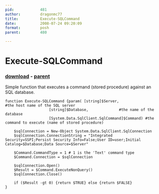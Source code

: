 ```yaml
---
pid:            481
author:         dragonmc77
title:          Execute-SQLCommand
date:           2008-07-24 09:20:09
format:         posh
parent:         480

---
```


# Execute-SQLCommand

### [download](//scripts/481.ps1) - [parent](//scripts/480.md)

Simple function that executes a command (stored procedure) against an SQL database.

```posh
function Execute-SQLCommand {param(	[string]$Server,				#the host name of the SQL server
					[string]$Database,				#the name of the database
					[System.Data.SqlClient.SqlCommand]$Command)	#the command to execute (name of stored procedure)

	$sqlConnection = New-Object System.Data.SqlClient.SqlConnection
	$sqlConnection.ConnectionString = "Integrated Security=SSPI;Persist Security Info=False;User ID=user;Initial Catalog=$Database;Data Source=$Server"
	
	$Command.CommandType = 1 # 1 is the 'Text' command type
	$Command.Connection = $sqlConnection
	
	$sqlConnection.Open()
	$Result = $Command.ExecuteNonQuery()
	$sqlConnection.Close()
	
	if ($Result -gt 0) {return $TRUE} else {return $FALSE}
}
```
